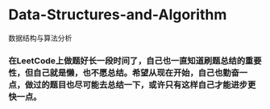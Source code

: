 # Data-Structures-and-Algorithm
数据结构与算法分析
### 在LeetCode上做题好长一段时间了，自己也一直知道刷题总结的重要性，但自己就是懒，也不愿总结。希望从现在开始，自己也勤奋一点，做过的题目也尽可能去总结一下，或许只有这样自己才能进步更快一点。
